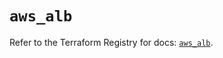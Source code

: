 # `aws_alb`

Refer to the Terraform Registry for docs: [`aws_alb`](https://registry.terraform.io/providers/hashicorp/aws/6.6.0/docs/resources/alb).
